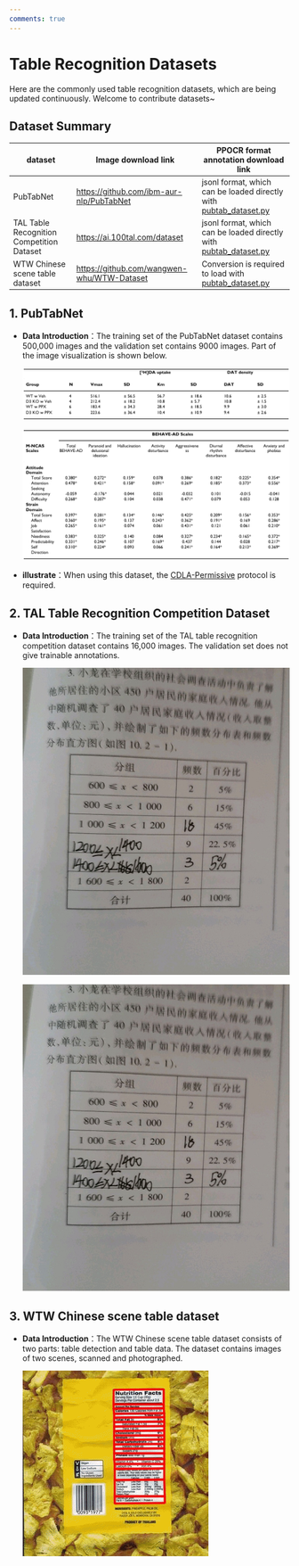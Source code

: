 ```yaml
---
comments: true
---
```



# Table Recognition Datasets

Here are the commonly used table recognition datasets, which are being updated continuously. Welcome to contribute datasets~

## Dataset Summary

| dataset | Image download link | PPOCR format annotation download link |
|---|---|---|
| PubTabNet |<https://github.com/ibm-aur-nlp/PubTabNet>| jsonl format, which can be loaded directly with [pubtab_dataset.py](../../../ppocr/data/pubtab_dataset.py) |
| TAL Table Recognition Competition Dataset |<https://ai.100tal.com/dataset>| jsonl format, which can be loaded directly with [pubtab_dataset.py](../../../ppocr/data/pubtab_dataset.py) |
| WTW Chinese scene table dataset |<https://github.com/wangwen-whu/WTW-Dataset>| Conversion is required to load with [pubtab_dataset.py](../../../ppocr/data/pubtab_dataset.py)|

## 1. PubTabNet

- **Data Introduction**：The training set of the PubTabNet dataset contains 500,000 images and the validation set contains 9000 images. Part of the image visualization is shown below.

    ![](./images/table_PubTabNet_demo/PMC524509_007_00.png)

    ![](./images/table_PubTabNet_demo/PMC535543_007_01.png)

- **illustrate**：When using this dataset, the [CDLA-Permissive](https://cdla.io/permissive-1-0/) protocol is required.

## 2. TAL Table Recognition Competition Dataset

- **Data Introduction**：The training set of the TAL table recognition competition dataset contains 16,000 images. The validation set does not give trainable annotations.

    ![](./images/table_tal_demo/1.jpg)

    ![](./images/table_tal_demo/2.jpg)

## 3. WTW Chinese scene table dataset

- **Data Introduction**：The WTW Chinese scene table dataset consists of two parts: table detection and table data. The dataset contains images of two scenes, scanned and photographed.

    ![img](./images/20210816_210413.gif)
